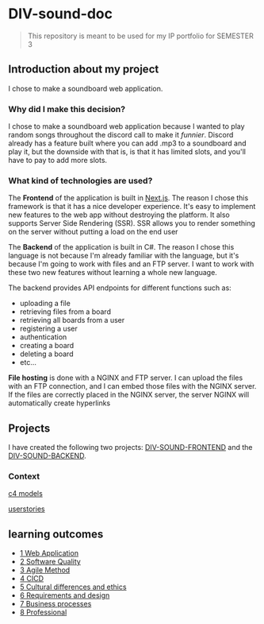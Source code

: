 # DIV-sound-doc

> This repository is meant to be used for my IP portfolio for SEMESTER 3

## Introduction about my project
I chose to make a soundboard web application.
### Why did I make this decision?
I chose to make a soundboard web application because I wanted to play random songs throughout the discord call to make it _funnier_.
Discord already has a feature built where you can add .mp3 to a soundboard and play it, but the downside with that is,
is that it has limited slots, and you'll have to pay to add more slots. 

### What kind of technologies are used?
The **Frontend** of the application is built in [Next.js](https://nextjs.org/).
The reason I chose this framework is that it has a nice developer experience.
It's easy to implement new features to the web app without destroying the platform.
It also supports Server Side Rendering (SSR).
SSR allows you to render something on the server without putting a load on the end user

The **Backend** of the application is built in C#.
The reason I chose this language is not because I'm already familiar with the language,
but it's because I'm going to work with files and an FTP server.
I want to work with these two new features without learning a whole new language.

The backend provides API endpoints for different functions such as:
- uploading a file
- retrieving files from a board
- retrieving all boards from a user
- registering a user
- authentication
- creating a board
- deleting a board
- etc...

**File hosting** is done with a NGINX and FTP server. I can upload the files with an FTP connection, and I can embed those files with the NGINX server. If the files are correctly placed in the NGINX server, the server NGINX will automatically create hyperlinks 


## Projects
I have created the following two projects:
[DIV-SOUND-FRONTEND](https://git.digitalindividuals.com/rvleeuwen/div-sound-frontend) and the [DIV-SOUND-BACKEND](https://git.digitalindividuals.com/rvleeuwen/div-sound-backend).

### Context
[c4 models](https://digitalindividuals.notion.site/c4-models-1ac93196414b4976902ca32f7205b7a8?pvs=25)

[userstories](https://digitalindividuals.notion.site/Userstories-3a2355e5b7ea44a3b570b9ddacf641c6?pvs=4)

## learning outcomes

- [1 Web Application](./Learning%20Outcomes/1%20Web%20Application.md)
- [2 Software Quality](./Learning%20Outcomes/2%20Software%20Quality.md)
- [3 Agile Method](./Learning%20Outcomes/3%20Agile%20Method.md)
- [4 CICD](./Learning%20Outcomes/4%20CICD.md)
- [5 Cultural differences and ethics](./Learning%20Outcomes/5%20Cultural%20differences%20and%20ethics.md)
- [6 Requirements and design](./Learning%20Outcomes/6%20Requirement%20and%20design.md)
- [7 Business processes](./Learning%20Outcomes/7%20Business%20processes.md)
- [8 Professional](./Learning%20Outcomes/8%20Professional.md)
